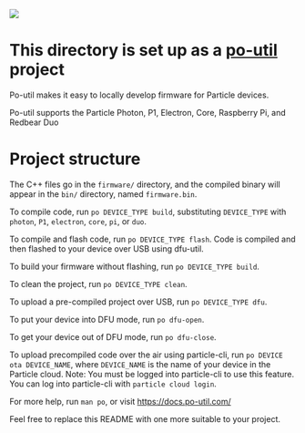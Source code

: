 [![](https://rawgit.com/nrobinson2000/po-util/master/images/built-with-po-util.svg)](https://po-util.com)

# This directory is set up as a [po-util](https://po-util.com) project

Po-util makes it easy to locally develop firmware for Particle devices.

Po-util supports the Particle Photon, P1, Electron, Core, Raspberry Pi, and Redbear Duo

# Project structure
The C++ files go in the `firmware/` directory, and the compiled binary will appear in the `bin/` directory, named `firmware.bin`.

To compile code, run `po DEVICE_TYPE build`, substituting `DEVICE_TYPE` with `photon`, `P1`, `electron`, `core`, `pi`, or `duo`.

To compile and flash code, run `po DEVICE_TYPE flash`. Code is compiled and then flashed to your device over USB using dfu-util.

To build your firmware without flashing, run `po DEVICE_TYPE build`.

To clean the project, run `po DEVICE_TYPE clean`.

To upload a pre-compiled project over USB, run `po DEVICE_TYPE dfu`.

To put your device into DFU mode, run `po dfu-open`.

To get your device out of DFU mode, run `po dfu-close`.

To upload precompiled code over the air using particle-cli, run `po DEVICE ota DEVICE_NAME`, where `DEVICE_NAME` is the name of your device in the Particle cloud. Note: You must be logged into particle-cli to use this feature. You can log into particle-cli with `particle cloud login`.

For more help, run `man po`, or visit <https://docs.po-util.com/>

Feel free to replace this README with one more suitable to your project.

